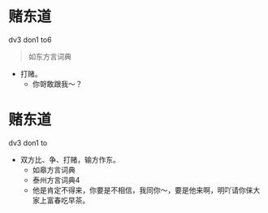 # 赌东道
dv3 don1 to6
> 如东方言词典
- 打赌。
  - 你哿敢跟我～？

# 赌东道
dv3 don1 to
+ 双方比、争、打赌，输方作东。
  * 如皋方言词典
  * 泰州方言词典4
  - 他是肯定不得来，你要是不相信，我同你～，要是他来啊，明吖请你俫大家上富春吃早茶。
